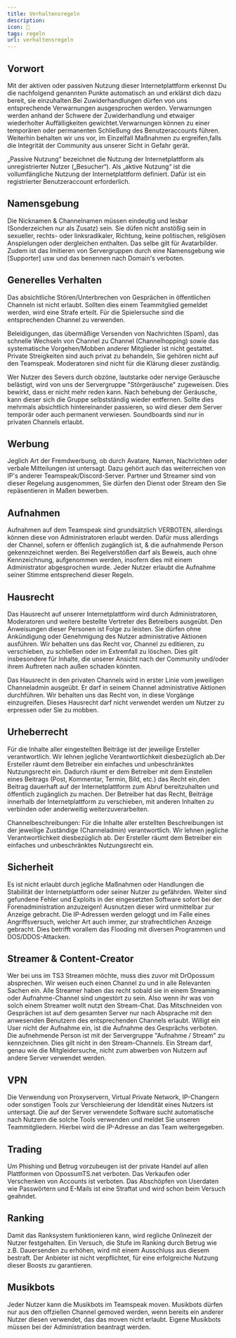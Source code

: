 ```yaml
---
title: Verhaltensregeln
description:
icon: 🚓
tags: regeln
url: verhaltensregeln
---
```


## Vorwort

Mit der aktiven oder passiven Nutzung dieser Internetplattform erkennst Du die nachfolgend genannten Punkte automatisch an und erklärst dich dazu bereit, sie einzuhalten.Bei Zuwiderhandlungen dürfen von uns entsprechende Verwarnungen ausgesprochen werden. Verwarnungen werden anhand der Schwere der Zuwiderhandlung und etwaiger wiederholter Auffälligkeiten gewichtet.Verwarnungen können zu einer temporären oder permanenten Schließung des Benutzeraccounts führen. Weiterhin behalten wir uns vor, im Einzelfall Maßnahmen zu ergreifen,falls die Integrität der Community aus unserer Sicht in Gefahr gerät.

„Passive Nutzung“ bezeichnet die Nutzung der Internetplattform als unregistrierter Nutzer („Besucher“). Als „aktive Nutzung“ ist die vollumfängliche Nutzung der Internetplattform definiert. Dafür ist ein registrierter Benutzeraccount erforderlich.

## Namensgebung

Die Nicknamen & Channelnamen müssen eindeutig und lesbar (Sonderzeichen nur als Zusatz) sein. Sie düfen nicht anstößig sein in sexueller, rechts- oder linksradikaler, Richtung, keine politischen, religiösen Anspielungen oder dergleichen enthalten. Das selbe gilt für Avatarbilder. Zudem ist das Imitieren von Servergruppen durch eine Namensgebung wie [Supporter] usw und das benennen nach Domain's verboten.

## Generelles Verhalten

Das absichtliche Stören/Unterbrechen von Gesprächen in öffentlichen Channeln ist nicht erlaubt. Sollten dies einem Teammitglied gemeldet werden, wird eine Strafe erteilt. Für die Spielersuche sind die entsprechenden Channel zu verwenden.

Beleidigungen, das übermäßige Versenden von Nachrichten (Spam), das schnelle Wechseln von Channel zu Channel (Channelhopping) sowie das systematische Vorgehen/Mobben anderer Mitglieder ist nicht gestattet. Private Streigkeiten sind auch privat zu behandeln, Sie gehören nicht auf den Teamspeak. Moderatoren sind nicht für die Klärung dieser zuständig.

Wer Nutzer des Severs durch obzöne, lautstarke oder nervige Geräusche belästigt, wird von uns der Servergruppe "Störgeräusche" zugeweisen. Dies bewirkt, dass er nicht mehr reden kann. Nach behebung der Geräusche, kann dieser sich die Gruppe selbstständig wieder entfernen. Sollte dies mehrmals absichtlich hintereinander passieren, so wird dieser dem Server temporär oder auch permanent verwiesen. Soundboards sind nur in privaten Channels erlaubt.

## Werbung

Jeglich Art der Fremdwerbung, ob durch Avatare, Namen, Nachrichten oder verbale Mitteilungen ist untersagt. Dazu gehört auch das weiterreichen von IP's anderer Teamspeak/Discord-Server. Partner und Streamer sind von dieser Regelung ausgenommen, Sie dürfen den Dienst oder Stream den Sie repäsentieren in Maßen bewerben.

## Aufnahmen

Aufnahmen auf dem Teamspeak sind grundsätzlich VERBOTEN, allerdings können diese von Administratoren erlaubt werden. Dafür muss allerdings der Channel, sofern er öffenlich zugänglich ist, & die aufnahmende Person gekennzeichnet werden. Bei Regelverstößen darf als Beweis, auch ohne Kennzeichnung, aufgenommen werden, insofern dies mit einem Administrator abgesprochen wurde. Jeder Nutzer erlaubt die Aufnahme seiner Stimme entsprechend dieser Regeln.

## Hausrecht

Das Hausrecht auf unserer Internetplattform wird durch Administratoren, Moderatoren und weitere bestellte Vertreter des Betreibers ausgeübt. Den Anweisungen dieser Personen ist Folge zu leisten. Sie dürfen ohne Ankündigung oder Genehmigung des Nutzer administrative Aktionen ausführen. Wir behalten uns das Recht vor, Channel zu editieren, zu verschieben, zu schließen oder im Extremfall zu löschen. Dies gilt insbesondere für Inhalte, die unserer Ansicht nach der Community und/oder ihrem Auftreten nach außen schaden könnten.

Das Hausrecht in den privaten Channels wird in erster Linie vom jeweiligen Channeladmin ausgeübt. Er darf in seinem Channel administrative Aktionen durchführen. Wir behalten uns das Recht von, in diese Vorgänge einzugreifen. Dieses Hausrecht darf nicht verwendet werden um Nutzer zu erpressen oder Sie zu mobben.

## Urheberrecht

Für die Inhalte aller eingestellten Beiträge ist der jeweilige Ersteller verantwortlich. Wir lehnen jegliche Verantwortlichkeit diesbezüglich ab.Der Ersteller räumt dem Betreiber ein einfaches und unbeschränktes Nutzungsrecht ein. Dadurch räumt er dem Betreiber mit dem Einstellen eines Beitrags (Post, Kommentar, Termin, Bild, etc.) das Recht ein,den Beitrag dauerhaft auf der Internetplattform zum Abruf bereitzuhalten und öffentlich zugänglich zu machen. Der Betreiber hat das Recht, Beiträge innerhalb der Internetplattform zu verschieben, mit anderen Inhalten zu verbinden oder anderweitig weiterzuverarbeiten.

Channelbeschreibungen: Für die Inhalte aller erstellten Beschreibungen ist der jeweilige Zuständige (Channeladmin) verantwortlich. Wir lehnen jegliche Verantwortlichkeit diesbezüglich ab. Der Ersteller räumt dem Betreiber ein einfaches und unbeschränktes Nutzungsrecht ein.

## Sicherheit

Es ist nicht erlaubt durch jegliche Maßnahmen oder Handlungen die Stabilität der Internetplattform oder seiner Nutzer zu gefährden. Weiter sind gefundene Fehler und Exploits in der eingesetzten Software sofort bei der Forenadministration anzuzeigen! Ausnutzen dieser wird unmittelbar zur Anzeige gebracht. Die IP-Adressen werden geloggt und im Falle eines Angriffsversuch, welcher Art auch immer, zur strafrechtlichen Anzeige gebracht. Dies betrifft vorallem das Flooding mit diversen Programmen und DOS/DDOS-Attacken.

## Streamer & Content-Creator

Wer bei uns im TS3 Streamen möchte, muss dies zuvor mit DrOpossum absprechen. Wir weisen euch einen Channel zu und in alle Relevanten Sachen ein.
Alle Streamer haben das recht sobald sie in einem Streaming oder Aufnahme-Channel sind ungestört zu sein. Also wenn ihr was von solch einem Streamer wollt nutzt den Stream-Chat.
Das Mitschneiden von Gesprächen ist auf dem gesamten Server nur nach Absprache mit den anwesenden Benutzern des entsprechenden Channels erlaubt. Willigt ein User nicht der Aufnahme ein, ist die Aufnahme des Gesprächs verboten. Die aufnehmende Person ist mit der Servergruppe "Aufnahme / Stream" zu kennzeichnen. Dies gilt nicht in den Stream-Channels. Ein Stream darf, genau wie die Mitgleidersuche, nicht zum abwerben von Nutzern auf andere Server verwendet werden.

## VPN

Die Verwendung von Proxyservern, Virtual Private Network, IP-Changern oder sonstigen Tools zur Verschleierung der Idendität eines Nutzers ist untersagt. Die auf der Server verwendete Software sucht automatische nach Nutzern die solche Tools verwenden und meldet Sie unseren Teammitgliedern. Hierbei wird die IP-Adresse an das Team weitergegeben.

## Trading

Um Phishing und Betrug vorzubeugen ist der private Handel auf allen Plattformen von OpossumTS.net verboten. Das Verkaufen oder Verschenken von Accounts ist verboten. Das Abschöpfen von Userdaten wie Passwörtern und E-Mails ist eine Straftat und wird schon beim Versuch geahndet.

## Ranking

Damit das Ranksystem funktionieren kann, wird regliche Onlinezeit der Nutzer festgehalten. Ein Versuch, die Stufe im Ranking durch Betrug wie z.B. Dauersenden zu erhöhen, wird mit einem Ausschluss aus diesem bestraft. Der Anbieter ist nicht verpflichtet, für eine erfolgreiche Nutzung dieser Boosts zu garantieren.

## Musikbots

Jeder Nutzer kann die Musikbots im Teamspeak moven. Musikbots dürfen nur aus den offziellen Channel gemoved werden, wenn bereits ein anderer Nutzer diesen verwendet, das das moven nicht erlaubt. Eigene Musikbots müssen bei der Administration beantragt werden.
